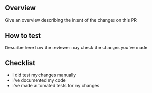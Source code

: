 ## Overview

Give an overview describing the intent of the changes on this PR

## How to test

Describe here how the reviewer may check the changes you've made

## Checklist
- I did test my changes manually
- I've documented my code
- I've made automated tests for my changes